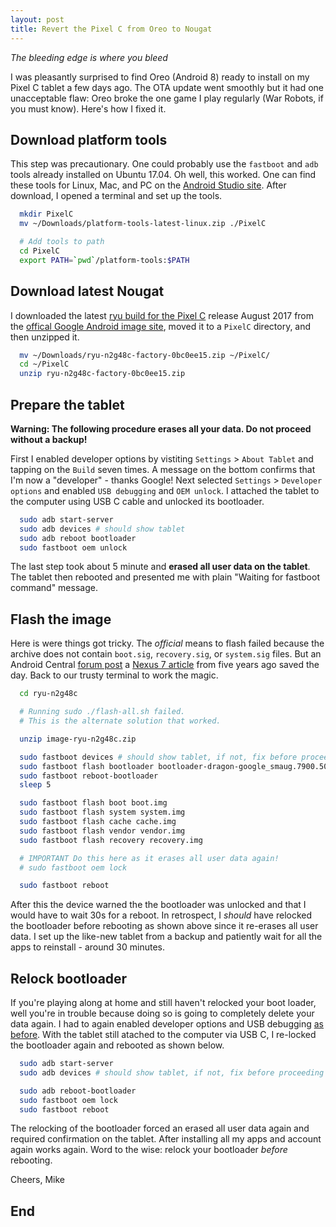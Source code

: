 ```yaml
---
layout: post
title: Revert the Pixel C from Oreo to Nougat
---
```

*The bleeding edge is where you bleed*

I was pleasantly surprised to find Oreo (Android 8) ready to install on my Pixel C tablet a few days ago. The OTA update went smoothly but it had one unacceptable flaw: Oreo broke the one game I play regularly (War Robots, if you must know). Here's how I fixed it.

## Download platform tools
This step was precautionary. One could probably use the `fastboot` and `adb` tools already installed on Ubuntu 17.04. Oh well, this worked. One can find these tools for Linux, Mac, and PC on the [Android Studio site][_01]. After download, I opened a terminal and set up the tools.

```bash
  mkdir PixelC
  mv ~/Downloads/platform-tools-latest-linux.zip ./PixelC

  # Add tools to path
  cd PixelC
  export PATH=`pwd`/platform-tools:$PATH
```

## Download latest Nougat
I downloaded the latest [ryu build for the Pixel C][_03] release August 2017 from the [offical Google Android image site][_02], moved it to a `PixelC` directory, and then unzipped it.

```bash
  mv ~/Downloads/ryu-n2g48c-factory-0bc0ee15.zip ~/PixelC/
  cd ~/PixelC
  unzip ryu-n2g48c-factory-0bc0ee15.zip
```

## Prepare the tablet
**Warning: The following procedure erases all your data. Do not proceed without a backup!**

First I enabled developer options by vistiting `Settings` > `About Tablet` and tapping on the `Build` seven times. A message on the bottom confirms that I'm now a "developer" - thanks Google! Next selected `Settings` > `Developer options` and enabled `USB debugging` and `OEM unlock`. I attached the tablet to the computer using USB C cable and unlocked its bootloader.

```bash
  sudo adb start-server
  sudo adb devices # should show tablet
  sudo adb reboot bootloader
  sudo fastboot oem unlock
```

The last step took about 5 minute and **erased all user data on the tablet**. The tablet then rebooted and presented me with plain "Waiting for fastboot command" message.

## Flash the image
Here is were things got tricky. The *official* means to flash failed because the archive does not contain `boot.sig`, `recovery.sig`, or `system.sig` files. But an Android Central [forum post][_04] a [Nexus 7 article][_05] from five years ago saved the day. Back to our trusty terminal to work the magic.

```bash
  cd ryu-n2g48c

  # Running sudo ./flash-all.sh failed.
  # This is the alternate solution that worked.

  unzip image-ryu-n2g48c.zip

  sudo fastboot devices # should show tablet, if not, fix before proceeding
  sudo fastboot flash bootloader bootloader-dragon-google_smaug.7900.50.0.img
  sudo fastboot reboot-bootloader
  sleep 5

  sudo fastboot flash boot boot.img
  sudo fastboot flash system system.img
  sudo fastboot flash cache cache.img
  sudo fastboot flash vendor vendor.img
  sudo fastboot flash recovery recovery.img

  # IMPORTANT Do this here as it erases all user data again!
  # sudo fastboot oem lock

  sudo fastboot reboot
```

After this the device warned the the bootloader was unlocked and that I would have to wait 30s for a reboot.
In retrospect, I *should* have relocked the bootloader before rebooting as shown above since it re-erases all user data. I set up the like-new tablet from a backup and patiently wait for all the apps to reinstall - around 30 minutes.

## Relock bootloader
If you're playing along at home and still haven't relocked your boot loader, well you're in trouble because doing so is going to completely delete your data again. I had to again enabled developer options and USB debugging [as before](#prepare-the-tablet). With the tablet still atached to the computer via USB C, I re-locked the bootloader again and rebooted as shown below.

```bash
  sudo adb start-server
  sudo adb devices # should show tablet, if not, fix before proceeding

  sudo adb reboot-bootloader
  sudo fastboot oem lock
  sudo fastboot reboot
```

The relocking of the bootloader forced an erased all user data again and required confirmation on the tablet. After installing all my apps and account again works again. Word to the wise: relock your bootloader *before* rebooting.

Cheers, Mike

## End

[_01]:https://developer.android.com/studio/releases/platform-tools.html
[_02]:https://developers.google.com/android/images
[_03]:https://dl.google.com/dl/android/aosp/ryu-n2g48c-factory-0bc0ee15.zip
[_04]:https://forum.xda-developers.com/showthread.php?t=1992063
[_05]:https://forums.androidcentral.com/google-nexus-7-2012-rooting-roms-hacks/191477-guide-nexus-7-factory-image-restore.html

